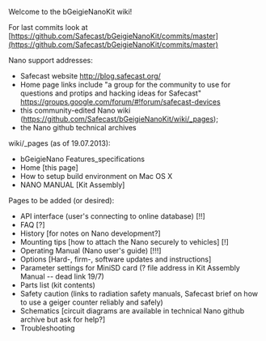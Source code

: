 Welcome to the bGeigieNanoKit wiki!

For last commits look at [https://github.com/Safecast/bGeigieNanoKit/commits/master](https://github.com/Safecast/bGeigieNanoKit/commits/master)

Nano support addresses: 
* Safecast website http://blog.safecast.org/ 
* Home page links include "a group for the community to use for questions and protips and hacking ideas for Safecast"  https://groups.google.com/forum/#!forum/safecast-devices 
* this community-edited Nano wiki (https://github.com/Safecast/bGeigieNanoKit/wiki/_pages);
* the Nano github technical archives

wiki/_pages (as of 19.07.2013):
* bGeigieNano Features_specifications
* Home   [this page]
* How to setup build environment on Mac OS X
* NANO MANUAL [Kit Assembly] 

Pages to be added (or desired):
* API interface (user's connecting to online database) [!!]
* FAQ [?]
* History [for notes on Nano development?]  
* Mounting tips [how to attach the Nano securely to vehicles] [!]
* Operating Manual (Nano user's guide) [!!!]
* Options [Hard-, firm-, software updates and instructions] 
* Parameter settings for MiniSD card (? file address in Kit Assembly Manual -- dead link 19/7) 
* Parts list  (kit contents)
* Safety caution (links to radiation safety manuals, Safecast brief on how to use a geiger counter reliably and safely)
* Schematics [circuit diagrams are available in technical Nano github archive but ask for help?]
* Troubleshooting 
